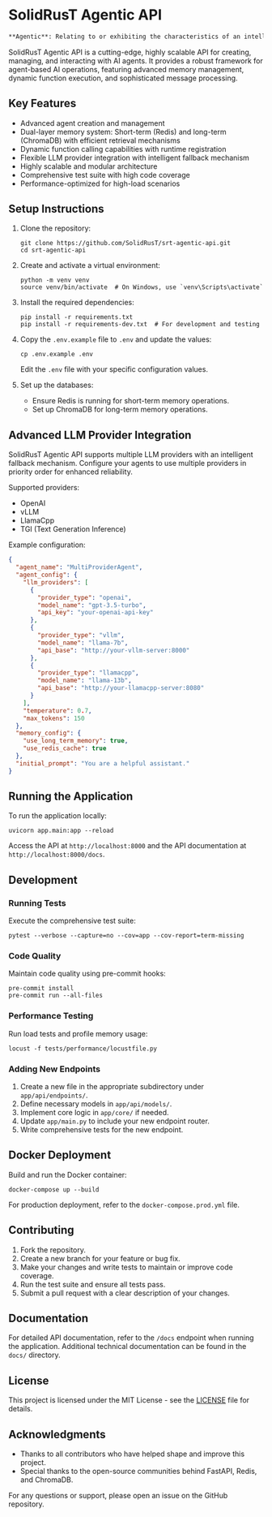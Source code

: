 # SolidRusT Agentic API

```markdown
**Agentic**: Relating to or exhibiting the characteristics of an intelligent agent, including autonomy, decision-making capabilities, communication, task management, learning, and adaptation. An Agentic API facilitates the development and management of such intelligent agents, enabling them to perform tasks, interact with other systems, and improve over time.
```

SolidRusT Agentic API is a cutting-edge, highly scalable API for creating, managing, and interacting with AI agents. It provides a robust framework for agent-based AI operations, featuring advanced memory management, dynamic function execution, and sophisticated message processing.

## Key Features

- Advanced agent creation and management
- Dual-layer memory system: Short-term (Redis) and long-term (ChromaDB) with efficient retrieval mechanisms
- Dynamic function calling capabilities with runtime registration
- Flexible LLM provider integration with intelligent fallback mechanism
- Highly scalable and modular architecture
- Comprehensive test suite with high code coverage
- Performance-optimized for high-load scenarios

## Setup Instructions

1. Clone the repository:
   ```
   git clone https://github.com/SolidRusT/srt-agentic-api.git
   cd srt-agentic-api
   ```

2. Create and activate a virtual environment:
   ```
   python -m venv venv
   source venv/bin/activate  # On Windows, use `venv\Scripts\activate`
   ```

3. Install the required dependencies:
   ```
   pip install -r requirements.txt
   pip install -r requirements-dev.txt  # For development and testing
   ```

4. Copy the `.env.example` file to `.env` and update the values:
   ```
   cp .env.example .env
   ```
   Edit the `.env` file with your specific configuration values.

5. Set up the databases:
   - Ensure Redis is running for short-term memory operations.
   - Set up ChromaDB for long-term memory operations.

## Advanced LLM Provider Integration

SolidRusT Agentic API supports multiple LLM providers with an intelligent fallback mechanism. Configure your agents to use multiple providers in priority order for enhanced reliability.

Supported providers:
- OpenAI
- vLLM
- LlamaCpp
- TGI (Text Generation Inference)

Example configuration:

```json
{
  "agent_name": "MultiProviderAgent",
  "agent_config": {
    "llm_providers": [
      {
        "provider_type": "openai",
        "model_name": "gpt-3.5-turbo",
        "api_key": "your-openai-api-key"
      },
      {
        "provider_type": "vllm",
        "model_name": "llama-7b",
        "api_base": "http://your-vllm-server:8000"
      },
      {
        "provider_type": "llamacpp",
        "model_name": "llama-13b",
        "api_base": "http://your-llamacpp-server:8080"
      }
    ],
    "temperature": 0.7,
    "max_tokens": 150
  },
  "memory_config": {
    "use_long_term_memory": true,
    "use_redis_cache": true
  },
  "initial_prompt": "You are a helpful assistant."
}
```

## Running the Application

To run the application locally:

```
uvicorn app.main:app --reload
```

Access the API at `http://localhost:8000` and the API documentation at `http://localhost:8000/docs`.

## Development

### Running Tests

Execute the comprehensive test suite:

```
pytest --verbose --capture=no --cov=app --cov-report=term-missing
```

### Code Quality

Maintain code quality using pre-commit hooks:

```
pre-commit install
pre-commit run --all-files
```

### Performance Testing

Run load tests and profile memory usage:

```
locust -f tests/performance/locustfile.py
```

### Adding New Endpoints

1. Create a new file in the appropriate subdirectory under `app/api/endpoints/`.
2. Define necessary models in `app/api/models/`.
3. Implement core logic in `app/core/` if needed.
4. Update `app/main.py` to include your new endpoint router.
5. Write comprehensive tests for the new endpoint.

## Docker Deployment

Build and run the Docker container:

```
docker-compose up --build
```

For production deployment, refer to the `docker-compose.prod.yml` file.

## Contributing

1. Fork the repository.
2. Create a new branch for your feature or bug fix.
3. Make your changes and write tests to maintain or improve code coverage.
4. Run the test suite and ensure all tests pass.
5. Submit a pull request with a clear description of your changes.

## Documentation

For detailed API documentation, refer to the `/docs` endpoint when running the application. Additional technical documentation can be found in the `docs/` directory.

## License

This project is licensed under the MIT License - see the [LICENSE](LICENSE) file for details.

## Acknowledgments

- Thanks to all contributors who have helped shape and improve this project.
- Special thanks to the open-source communities behind FastAPI, Redis, and ChromaDB.

For any questions or support, please open an issue on the GitHub repository.
